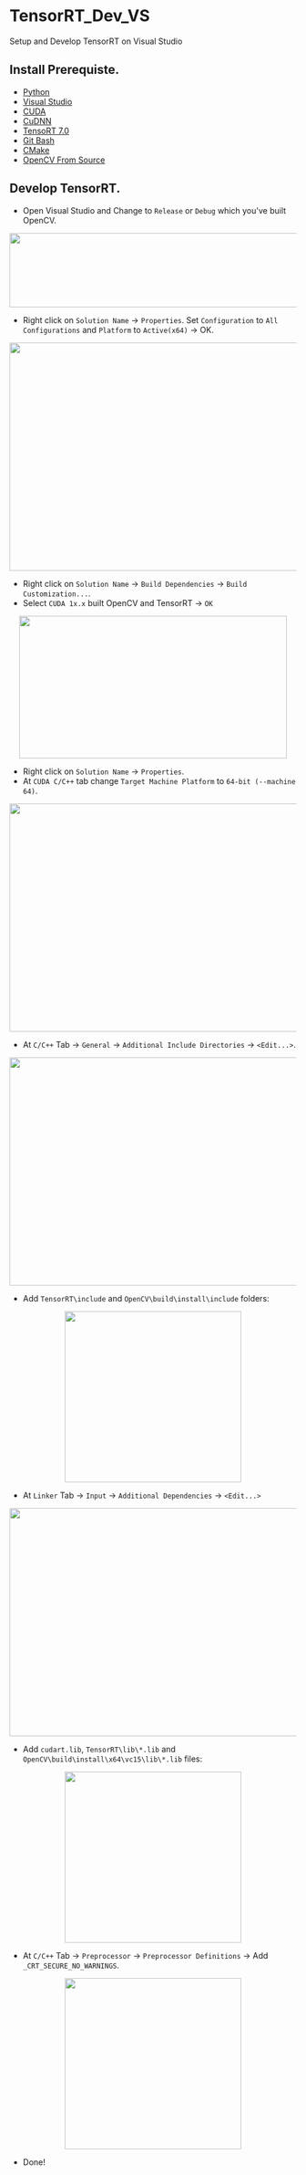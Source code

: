 # TensorRT_Dev_VS
Setup and Develop TensorRT on Visual Studio

## Install Prerequiste.
- [Python](https://github.com/CuteBoiz/TensorRT_Dev_VS/blob/master/python.md)
- [Visual Studio](https://github.com/CuteBoiz/TensorRT_Dev_VS/blob/master/visualstudio.md)
- [CUDA](https://github.com/CuteBoiz/TensorRT_Dev_VS/blob/master/cuda.md)
- [CuDNN](https://github.com/CuteBoiz/TensorRT_Dev_VS/blob/master/cudnn.md)
- [TensoRT 7.0](https://github.com/CuteBoiz/TensorRT_Dev_VS/blob/master/tensorrt.md)
- [Git Bash](https://github.com/CuteBoiz/TensorRT_Dev_VS/blob/master/git.md)
- [CMake](https://github.com/CuteBoiz/TensorRT_Dev_VS/blob/master/cmake.md)
- [OpenCV From Source](https://github.com/CuteBoiz/TensorRT_Dev_VS/blob/master/opencv.md)


## Develop TensorRT.

- Open Visual Studio and Change to `Release` or `Debug` which you've built OpenCV.

<p align="center">
  <img width=600 height=130 src="https://i.imgur.com/Vsyi8Df.png">
</p>

- Right click on `Solution Name` -> `Properties`. Set `Configuration` to `All Configurations` and `Platform` to `Active(x64)` -> OK.

<p align="center">
  <img width=560 height=400 src="https://i.imgur.com/fHGQCrO.png">
</p>

- Right click on `Solution Name` -> `Build Dependencies` -> `Build Customization...`.
- Select `CUDA 1x.x` built OpenCV and TensorRT -> `OK`

<p align="center">
  <img width=470 height=250 src="https://i.imgur.com/kYEDy7M.png">
</p>

- Right click on `Solution Name` -> `Properties`.
- At `CUDA C/C++` tab change `Target Machine Platform` to `64-bit (--machine 64)`.

<p align="center">
  <img width=560 height=400 src="https://i.imgur.com/ohU5v61.png">
</p>

- At `C/C++` Tab -> `General` -> `Additional Include Directories` -> `<Edit...>`.

<p align="center">
  <img width=560 height=400 src="https://i.imgur.com/lcGAWVR.png">
</p>

- Add `TensorRT\include` and `OpenCV\build\install\include` folders:

<p align="center">
  <img width=310 height=300 src="https://i.imgur.com/Otj0bgN.png">
</p>

- At `Linker` Tab -> `Input` -> `Additional Dependencies` -> `<Edit...>`

<p align="center">
  <img width=560 height=400 src="https://i.imgur.com/GO6hPuZ.png">
</p>

- Add `cudart.lib`, `TensorRT\lib\*.lib` and `OpenCV\build\install\x64\vc15\lib\*.lib` files:

<p align="center">
  <img width=310 height=300 src="https://i.imgur.com/3ZRkff8.png">
</p>

- At `C/C++` Tab -> `Preprocessor` -> `Preprocessor Definitions` -> Add `_CRT_SECURE_NO_WARNINGS`.

<p align="center">
  <img width=310 height=300 src="https://i.imgur.com/kzC8OyF.png">
</p>

- Done!

